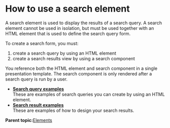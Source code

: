 # How to use a search element

A search element is used to display the results of a search query. A search element cannot be used in isolation, but must be used together with an HTML element that is used to define the search query form.

To create a search form, you must:

1.  create a search query by using an HTML element
2.  create a search results view by using a search component

You reference both the HTML element and search component in a single presentation template. The search component is only rendered after a search query is run by a user.

-   **[Search query examples](../panel_help/wcm_dev_search_form_query_examples.md)**  
These are examples of search queries you can create by using an HTML element.
-   **[Search result examples](../panel_help/wcm_dev_search_form_results_examples.md)**  
These are examples of how to design your search results.

**Parent topic:**[Elements](../wcm/wcm_build.md)

